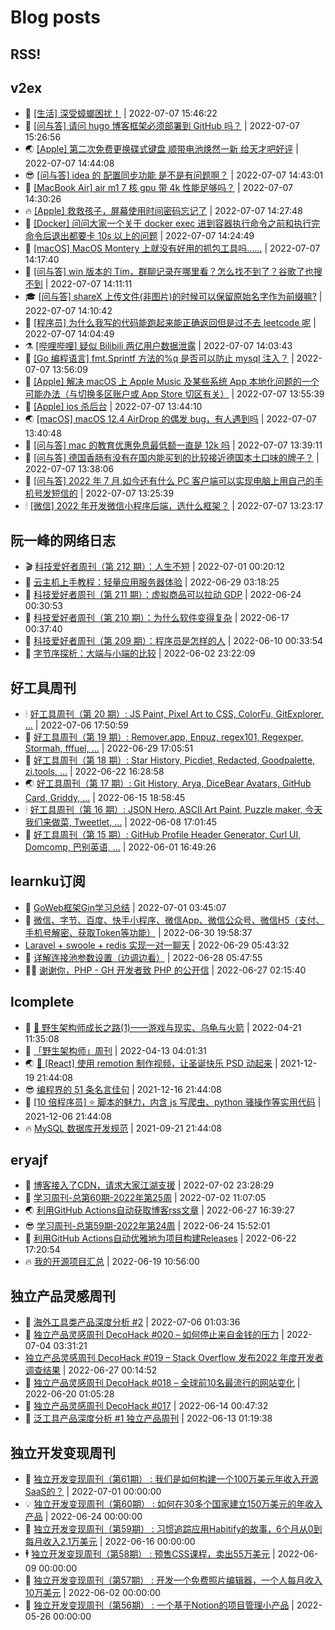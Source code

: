 # Blog posts
## RSS!



## v2ex

<!-- v2ex:START  -->
- 🫶 [[生活] 深受蟑螂困扰！](https://www.v2ex.com/t/864798#reply5) | 2022-07-07 15:46:22 
- 🧰 [[问与答] 请问 hugo 博客框架必须部署到 GitHub 吗？](https://www.v2ex.com/t/864796#reply4) | 2022-07-07 15:26:56 
- 🌏 [[Apple] 第二次免费更换碟式键盘 顺带电池焕然一新 给天才吧好评](https://www.v2ex.com/t/864791#reply10) | 2022-07-07 14:44:08 
- 😎 [[问与答] idea 的 配置同步功能 是不是有问题啊？](https://www.v2ex.com/t/864790#reply1) | 2022-07-07 14:43:01 
- 💂 [[MacBook Air] air m1 7 核 gpu 带 4k 性能足够吗？](https://www.v2ex.com/t/864789#reply9) | 2022-07-07 14:30:26 
- 🔥 [[Apple] 救救孩子，屏幕使用时间密码忘记了](https://www.v2ex.com/t/864788#reply0) | 2022-07-07 14:27:48 
- 🦅 [[Docker] 问问大家一个关于 docker exec 进到容器执行命令之前和执行完命令后退出都要卡 10s 以上的问题](https://www.v2ex.com/t/864787#reply4) | 2022-07-07 14:24:49 
- 🙉 [[macOS] MacOS Montery 上就没有好用的抓包工具吗……](https://www.v2ex.com/t/864785#reply6) | 2022-07-07 14:17:40 
- 💫 [[问与答] win 版本的 Tim，群聊记录在哪里看？怎么找不到了？谷歌了也搜不到](https://www.v2ex.com/t/864784#reply1) | 2022-07-07 14:11:11 
- 🎓 [[问与答] shareX 上传文件&lpar;非图片&rpar;的时候可以保留原始名字作为前缀嘛?](https://www.v2ex.com/t/864783#reply1) | 2022-07-07 14:10:42 
- 🗽 [[程序员] 为什么我写的代码能跑起来能正确返回但是过不去 leetcode 呢](https://www.v2ex.com/t/864782#reply6) | 2022-07-07 14:04:49 
- ⚗️ [[哔哩哔哩] 疑似 Bilibili 两亿用户数据泄露](https://www.v2ex.com/t/864781#reply1) | 2022-07-07 14:03:43 
- 🦍 [[Go 编程语言] fmt.Sprintf 方法的%q 是否可以防止 mysql 注入？](https://www.v2ex.com/t/864780#reply7) | 2022-07-07 13:56:09 
- 🤩 [[Apple] 解决 macOS 上 Apple Music 及某些系统 App 本地化问题的一个可能办法（与切换多区账户或 App Store 切区有关）](https://www.v2ex.com/t/864779#reply0) | 2022-07-07 13:55:39 
- 🙉 [[Apple] ios 杀后台](https://www.v2ex.com/t/864778#reply4) | 2022-07-07 13:44:10 
- 🌏 [[macOS] macOS 12.4 AirDrop 的偶发 bug，有人遇到吗](https://www.v2ex.com/t/864777#reply6) | 2022-07-07 13:40:48 
- 🐘 [[问与答] mac 的教育优惠免息最低额一直是 12k 吗](https://www.v2ex.com/t/864776#reply3) | 2022-07-07 13:39:11 
- 🧰 [[问与答] 德国香肠有没有在国内能买到的比较接近德国本土口味的牌子？](https://www.v2ex.com/t/864775#reply1) | 2022-07-07 13:38:06 
- 💃 [[问与答] 2022 年 7 月,如今还有什么 PC 客户端可以实现电脑上用自己的手机号发短信的](https://www.v2ex.com/t/864773#reply7) | 2022-07-07 13:25:39 
- 🕯 [[微信] 2022 年开发微信小程序后端，选什么框架？](https://www.v2ex.com/t/864772#reply2) | 2022-07-07 13:23:17 <!-- v2ex:END -->

## 阮一峰的网络日志

<!-- ruanyf:START -->
- 🎬 [科技爱好者周刊（第 212 期）：人生不短](http://www.ruanyifeng.com/blog/2022/07/weekly-issue-212.html) | 2022-07-01 00:20:12 
- 💄 [云主机上手教程：轻量应用服务器体验](http://www.ruanyifeng.com/blog/2022/06/cloud-server-getting-started-tutorial.html) | 2022-06-29 03:18:25 
- 🐎 [科技爱好者周刊（第 211 期）：虚拟商品可以拉动 GDP](http://www.ruanyifeng.com/blog/2022/06/weekly-issue-211.html) | 2022-06-24 00:30:53 
- 🤔 [科技爱好者周刊（第 210 期）：为什么软件变得复杂](http://www.ruanyifeng.com/blog/2022/06/weekly-issue-210.html) | 2022-06-17 00:37:40 
- 🧠 [科技爱好者周刊（第 209 期）：程序员是怎样的人](http://www.ruanyifeng.com/blog/2022/06/weekly-issue-209.html) | 2022-06-10 00:33:54 
- 🎃 [字节序探析：大端与小端的比较](http://www.ruanyifeng.com/blog/2022/06/endianness-analysis.html) | 2022-06-02 23:22:09 <!-- ruanyf:END -->

## 好工具周刊

<!-- bestxtools:START -->
- 🕯 [好工具周刊（第 20 期）: JS Paint, Pixel Art to CSS, ColorFu, GitExplorer, ...](https://discuss-cn.bestxtools.com/d/57/1) | 2022-07-06 17:50:59 
- 🦩 [好工具周刊（第 19 期）: Remover.app, Enpuz, regex101, Regexper, Stormah, fffuel, ...](https://discuss-cn.bestxtools.com/d/56/1) | 2022-06-29 17:05:51 
- 🦄 [好工具周刊（第 18 期）: Star History, Picdiet, Redacted, Goodpalette, zi.tools, ...](https://discuss-cn.bestxtools.com/d/47/1) | 2022-06-22 16:28:58 
- 🌏 [好工具周刊（第 17 期）: Git History, Arya, DiceBear Avatars, GitHub Card, Griddy, ...](https://discuss-cn.bestxtools.com/d/43/1) | 2022-06-15 18:58:45 
- 🕯 [好工具周刊（第 16 期）: JSON Hero, ASCII Art Paint, Puzzle maker, 今天我们来做菜, Tweetlet, ...](https://discuss-cn.bestxtools.com/d/42/1) | 2022-06-08 17:01:45 
- 📝 [好工具周刊（第 15 期）: GitHub Profile Header Generator, Curl UI, Domcomp, 巴别英语, ...](https://discuss-cn.bestxtools.com/d/40/1) | 2022-06-01 16:49:26 <!-- bestxtools:END -->


## learnku订阅

<!-- learnku:START -->
- 🦅 [GoWeb框架Gin学习总结](https://learnku.com/articles/69259) | 2022-07-01 03:45:07 
- 🦅 [微信、字节、百度、快手小程序、微信App、微信公众号、微信H5（支付、手机号解密、获取Token等功能）](https://learnku.com/articles/69235) | 2022-06-30 19:58:37 
-  [Laravel + swoole + redis 实现一对一聊天](https://learnku.com/articles/69154) | 2022-06-29 05:43:32 
- 🌈 [详解连接池参数设置（边调边看）](https://learnku.com/articles/69111) | 2022-06-28 05:47:55 
- 🧑‍🏫 [谢谢你，PHP - GH 开发者致 PHP 的公开信](https://learnku.com/php/t/69054) | 2022-06-27 02:15:40 <!-- learnku:END -->



## lcomplete

<!-- lcomplete:START -->
- 🫶 [🐒 野生架构师成长之路&lpar;1&rpar;——游戏与现实、乌龟与火箭](http://codelc.com/post/growup/s01/) | 2022-04-21 11:35:08 
- 🧰 [「野生架构师」周刊](http://codelc.com/post/essay/%E9%87%8E%E7%94%9F%E6%9E%B6%E6%9E%84%E5%B8%88%E5%91%A8%E5%88%8A%E4%BB%8B%E7%BB%8D/) | 2022-04-13 04:01:31 
- 🌏 [🎄 [React] 使用 remotion 制作视频，让圣诞快乐 PSD 动起来](http://codelc.com/post/dev/js/remotion/) | 2021-12-19 21:44:08 
- 😎 [编程界的 51 条名言佳句](http://codelc.com/post/dev/thinking/quotes/) | 2021-12-16 21:44:08 
- 💂 [[10 倍程序员] ⭐ 脚本的魅力，内含 js 写爬虫、python 骚操作等实用代码](http://codelc.com/post/dev/10x/script/) | 2021-12-06 21:44:08 
- 🔥 [MySQL 数据库开发规范](http://codelc.com/post/dev/db/mysql_standard/) | 2021-09-21 21:44:08 <!-- lcomplete:END -->

## eryajf

<!-- eryajf:START -->
- 🫶 [博客接入了CDN，请求大家江湖支援](https://wiki.eryajf.net/pages/5f559d/) | 2022-07-02 23:28:29 
- 🧰 [学习周刊-总第60期-2022年第25周](https://wiki.eryajf.net/pages/bff449/) | 2022-07-02 11:07:05 
- 🌏 [利用GitHub Actions自动获取博客rss文章](https://wiki.eryajf.net/pages/1b1ba3/) | 2022-06-27 16:39:27 
- 😎 [学习周刊-总第59期-2022年第24周](https://wiki.eryajf.net/pages/b0bdd0/) | 2022-06-24 15:52:01 
- 💂 [利用GitHub Actions自动优雅地为项目构建Releases](https://wiki.eryajf.net/pages/f3e878/) | 2022-06-22 17:20:54 
- 🔥 [我的开源项目汇总](https://wiki.eryajf.net/pages/67892e/) | 2022-06-19 10:56:00 <!-- eryajf:END -->



## 独立产品灵感周刊

<!-- DecoHack:START -->
- 🦣 [海外工具类产品深度分析 #2](https://www.decohack.com/Post/746) | 2022-07-06 01:03:36 
- 🤡 [独立产品灵感周刊 DecoHack #020 – 如何停止来自金钱的压力](https://www.decohack.com/Post/728) | 2022-07-04 03:31:21 
-  [独立产品灵感周刊 DecoHack #019 – Stack Overflow 发布2022 年度开发者调查结果](https://www.decohack.com/Post/699) | 2022-06-27 00:14:52 
- 🐲 [独立产品灵感周刊 DecoHack #018 – 全球前10名最流行的网站变化](https://www.decohack.com/Post/680) | 2022-06-20 01:05:28 
- 🦅 [独立产品灵感周刊 DecoHack #017](https://www.decohack.com/Post/663) | 2022-06-14 00:47:32 
- 🧰 [泛工具产品深度分析 #1 独立产品周刊](https://www.decohack.com/Post/653) | 2022-06-13 01:19:38 <!-- DecoHack:END -->

## 独立开发变现周刊

<!-- easyindie:START -->
- 💂 [独立开发变现周刊（第61期） : 我们是如何构建一个100万美元年收入开源SaaS的？](https://www.ezindie.com/weekly/issue-61) | 2022-07-01 00:00:00 
- 💡 [独立开发变现周刊（第60期） : 如何在30多个国家建立150万美元的年收入产品](https://www.ezindie.com/weekly/issue-60) | 2022-06-24 00:00:00 
- 🌋 [独立开发变现周刊（第59期） : 习惯追踪应用Habitify的故事，6个月从0到每月收入2.1万美元](https://www.ezindie.com/weekly/issue-59) | 2022-06-16 00:00:00 
- 🕴 [独立开发变现周刊（第58期） : 预售CSS课程，卖出55万美元](https://www.ezindie.com/weekly/issue-58) | 2022-06-09 00:00:00 
- 🎊 [独立开发变现周刊（第57期） : 开发一个免费照片编辑器，一个人每月收入10万美元](https://www.ezindie.com/weekly/issue-57) | 2022-06-02 00:00:00 
- 🤔 [独立开发变现周刊（第56期） : 一个基于Notion的项目管理小产品](https://www.ezindie.com/weekly/issue-56) | 2022-05-26 00:00:00 <!-- easyindie:END -->



